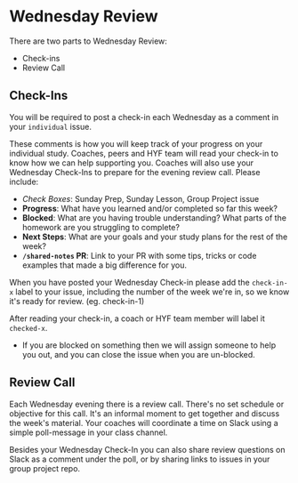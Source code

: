 # Wednesday Review

There are two parts to Wednesday Review:

* Check-ins
* Review Call

## Check-Ins

You will be required to post a check-in each Wednesday as a comment in your `individual` issue.

These comments is how you will keep track of your progress on your individual study. Coaches, peers and HYF team will read your check-in to know how we can help supporting you. Coaches will also use your Wednesday Check-Ins to prepare for the evening review call. Please include:

* _Check Boxes_: Sunday Prep, Sunday Lesson, Group Project issue
* **Progress**: What have you learned and/or completed so far this week?
* **Blocked**: What are you having trouble understanding? What parts of the homework are you struggling to complete?
* **Next Steps**: What are your goals and your study plans for the rest of the week?
* **`/shared-notes` PR**: Link to your PR with some tips, tricks or code examples that made a big difference for you.

When you have posted your Wednesday Check-in please add the `check-in-x` label to your issue, including the number of the week we're in, so we know it's ready for review. \(eg. check-in-1\)

After reading your check-in, a coach or HYF team member will label it `checked-x`.

* If you are blocked on something then we will assign someone to help you out, and you can close the issue when you are un-blocked.

## Review Call

Each Wednesday evening there is a review call. There's no set schedule or objective for this call. It's an informal moment to get together and discuss the week's material. Your coaches will coordinate a time on Slack using a simple poll-message in your class channel.

Besides your Wednesday Check-In you can also share review questions on Slack as a comment under the poll, or by sharing links to issues in your group project repo.

